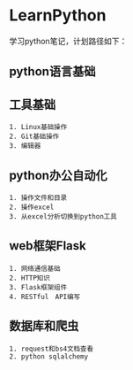 # LearnPython
学习python笔记，计划路径如下：

## python语言基础
## 工具基础
    1. Linux基础操作
    2. Git基础操作
    3. 编辑器
## python办公自动化
    1. 操作文件和目录
    2. 操作excel
    3. 从excel分析切换到python工具
## web框架Flask
    1. 网络通信基础
    2. HTTP知识
    3. Flask框架组件
    4. RESTful　API编写
## 数据库和爬虫
    1. request和bs4文档查看
    2. python sqlalchemy

